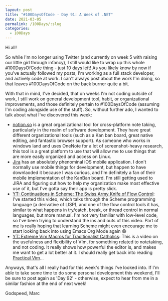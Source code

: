 ```yaml
---
layout: post
title: "#100DaysOfCode - Day 91: A Week of .NET"
date: 2021-03-05
permalink: /100Days/:slug
categories:
  - 100Days
---
```


Hi all!

So while I'm no longer using Twitter (and currently on week 5 with raising our little girl through infancy), I still would like to wrap up this whole #100DaysOfCode thing - just 10 days left! As you likely know by now if you've actually followed my posts, I'm working as a full stack developer, and actively code at work. I can't always post about the work I'm doing, so that leaves #100DaysOfCode on the back burner quite a bit. 

With that in mind, I've decided, that on weeks I'm not coding outside of work, I still work on general development tool, habit, or organizational improvements, and those definitely pertain to #100DaysOfCode (assuming I'm coding alongside use of the stuff). So, without further ado, I wanted to talk about what I've discovered this week:

- [notion.so](https://notion.so) is a great organizational tool for cross-platform note taking, particularly in the realm of software development. They have great different organizational tools (such as a Kan ban board, great native editing, and fantastic browser support). As someone who works in windows land and uses OneNote for a lot of screenshot-heavy research, this tool is a great platform to use that will allow me to use things that are more easily organized and access on Linux.
- [Jira](https://www.atlassian.com/software/jira) has an absolutely phenominal iOS mobile application. I don't normally use mobile things for development, but happen to have downlaoded it because I was curious, and I'm definitely a fan of their mobile implementation of the KanBan board. I'm still getting used to JIRA and figuring out how to help my organization make most effective use of it, but I've gotta say their app is pretty slick.
- [YT: Continuations in Scheme: The Swiss Army Knife of Flow Control](https://www.youtube.com/watch?v=Ju3KKu_mthg&t=1264s): I've started this video, which talks through the Scheme programming language (a derivative of LISP), and one of the flow control tools it has, similar to what happens in try/catch, break, or thread control in normal languages, but more manual. I'm not very familiar with low-level code, so I've been trying to understand the ins and outs of this video. Part of me is really hoping that learning Scheme might even encourage me to start looking back into using Emacs Org Mode again :smiley:
- [YT: Extreme Vim Macros for Traditionalist Catholics](https://www.youtube.com/watch?v=FXCitlsA7eQ&t=122s): This is a video on the usefulness and flexibility of VIm, for something related to notetaking, and not coding. It really shows how powerful the editor is, and makes me want to get a lot better at it. I should really get back into reading [Practical Vim](https://www.youtube.com/watch?v=FXCitlsA7eQ&t=122s)...

Anyways, that's all I really had for this week's things I've looked into. If I'm able to take some time to do some personal development this weekend, I'll be sure to post again as 'Day 92' - otherwise, expect to hear from me in a similar fashion at the end of next week!

Godspeed,
Marc